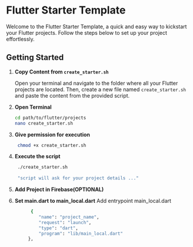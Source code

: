 # Flutter Starter Template

Welcome to the Flutter Starter Template, a quick and easy way to kickstart your Flutter projects. Follow the steps below to set up your project effortlessly.

## Getting Started

1. **Copy Content from `create_starter.sh`**

   Open your terminal and navigate to the folder where all your Flutter projects are located. Then, create a new file named `create_starter.sh` and paste the content from the provided script.

2. **Open Terminal**

   ```bash
   cd path/to/flutter/projects
   nano create_starter.sh

3. **Give permission for execution**
   ```bash
    chmod +x create_starter.sh

4. **Execute the script**
   ```bash
    ./create_starter.sh
    
    "script will ask for your project details ..."

5. **Add Project in Firebase(OPTIONAL)**

6. **Set main.dart to main_local.dart**
   Add entrypoint main_local.dart
   ```bash
         {
            "name": "project_name",
            "request": "launch",
            "type": "dart",
            "program": "lib/main_local.dart"
        },

